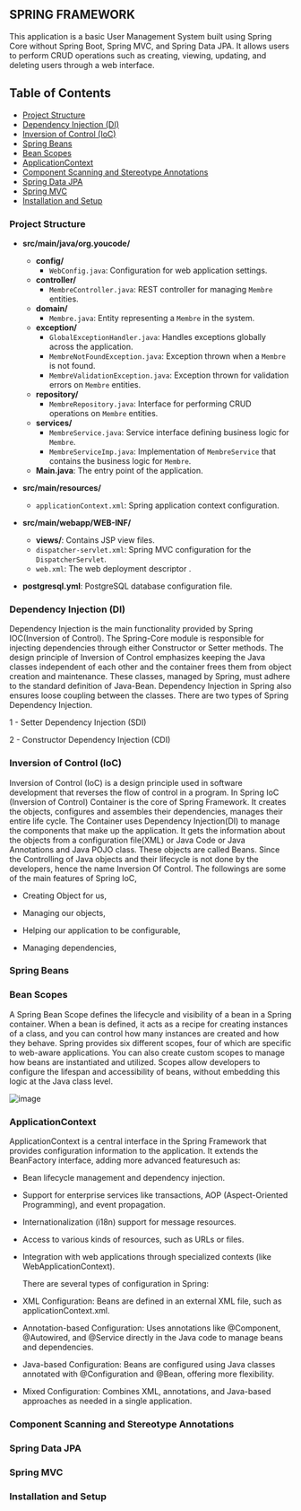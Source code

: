 ## SPRING FRAMEWORK

This application is a basic User Management System
built using Spring Core without Spring Boot,
Spring MVC, and Spring Data JPA. It allows users to perform CRUD operations
such as creating, viewing, updating, and deleting users through a web interface.

## Table of Contents
- [Project Structure](#project-structure)
- [Dependency Injection (DI)](#dependency-injection-di)
- [Inversion of Control (IoC)](#inversion-of-control-ioc)
- [Spring Beans](#spring-beans)
- [Bean Scopes](#bean-scopes)
- [ApplicationContext](#applicationcontext)
- [Component Scanning and Stereotype Annotations](#component-scanning-and-stereotype-annotations)
- [Spring Data JPA](#spring-data-jpa)
- [Spring MVC](#spring-mvc)
- [Installation and Setup](#installation-and-setup)

### Project Structure


- **src/main/java/org.youcode/**
    - **config/**
        - `WebConfig.java`: Configuration for web application settings.
    - **controller/**
        - `MembreController.java`: REST controller for managing `Membre` entities.
    - **domain/**
        - `Membre.java`: Entity representing a `Membre` in the system.
    - **exception/**
        - `GlobalExceptionHandler.java`: Handles exceptions globally across the application.
        - `MembreNotFoundException.java`: Exception thrown when a `Membre` is not found.
        - `MembreValidationException.java`: Exception thrown for validation errors on `Membre` entities.
    - **repository/**
        - `MembreRepository.java`: Interface for performing CRUD operations on `Membre` entities.
    - **services/**
        - `MembreService.java`: Service interface defining business logic for `Membre`.
        - `MembreServiceImp.java`: Implementation of `MembreService` that contains the business logic for `Membre`.
    - **Main.java**: The entry point of the application.

- **src/main/resources/**
    - `applicationContext.xml`: Spring application context configuration.

- **src/main/webapp/WEB-INF/**
    - **views/**: Contains JSP view files.
    - `dispatcher-servlet.xml`: Spring MVC configuration for the `DispatcherServlet`.
    - `web.xml`: The web deployment descriptor .

- **postgresql.yml**: PostgreSQL database configuration file.


### Dependency Injection (DI)
Dependency Injection is the main functionality provided by Spring IOC(Inversion of Control). The Spring-Core module is responsible for injecting dependencies through either Constructor or Setter methods. The design principle of Inversion of Control emphasizes keeping the Java classes independent of each other and the container frees them from object creation and maintenance. These classes, managed by Spring, must adhere to the standard definition of Java-Bean. Dependency Injection in Spring also ensures loose coupling between the classes. There are two types of Spring Dependency Injection.

1 - Setter Dependency Injection (SDI)

2 - Constructor Dependency Injection (CDI)

### Inversion of Control (IoC)

Inversion of Control (IoC) is a design principle used in software development that reverses the flow of control in a program. 
In Spring IoC (Inversion of Control) Container is the core of Spring Framework. It creates the objects, configures and assembles their dependencies, manages their entire life cycle. The Container uses Dependency Injection(DI) to manage the components that make up the application. It gets the information about the objects from a configuration file(XML) or Java Code or Java Annotations and Java POJO class. These objects are called Beans. Since the Controlling of Java objects and their lifecycle is not done by the developers, hence the name Inversion Of Control. The followings are some of the main features of Spring IoC,

* Creating Object for us,

* Managing our objects,

* Helping our application to be configurable,

* Managing dependencies, 

### Spring Beans

### Bean Scopes
A Spring Bean Scope defines the lifecycle and visibility of a bean in a Spring container. When a bean is defined, it acts as a recipe for creating instances of a class, and you can control how many instances are created and how they behave. Spring provides six different scopes, four of which are specific to web-aware applications. You can also create custom scopes to manage how beans are instantiated and utilized. Scopes allow developers to configure the lifespan and accessibility of beans, without embedding this logic at the Java class level.

![image](https://github.com/user-attachments/assets/b8fbbb56-01f2-4e37-9e52-c426c85e377c)


### ApplicationContext

ApplicationContext is a central interface in the Spring Framework that provides configuration information to the application. It extends the BeanFactory interface, adding more advanced featuresuch as:

* Bean lifecycle management and dependency injection.
* Support for enterprise services like transactions, AOP (Aspect-Oriented Programming), and event propagation.
* Internationalization (i18n) support for message resources.
* Access to various kinds of resources, such as URLs or files.
* Integration with web applications through specialized contexts (like WebApplicationContext).

  There are several types of configuration in Spring:

* XML Configuration: Beans are defined in an external XML file, such as applicationContext.xml.
* Annotation-based Configuration: Uses annotations like @Component, @Autowired, and @Service directly in the Java code to manage beans and dependencies.
* Java-based Configuration: Beans are configured using Java classes annotated with @Configuration and @Bean, offering more flexibility.
* Mixed Configuration: Combines XML, annotations, and Java-based approaches as needed in a single application.



### Component Scanning and Stereotype Annotations

### Spring Data JPA

### Spring MVC

### Installation and Setup
